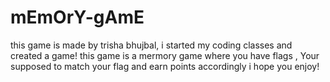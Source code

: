 # mEmOrY-gAmE
this game is made by trisha bhujbal, i started my coding classes and created a game! this game is a mermory game where you have flags , Your supposed to match your flag and earn points accordingly i hope you enjoy!
